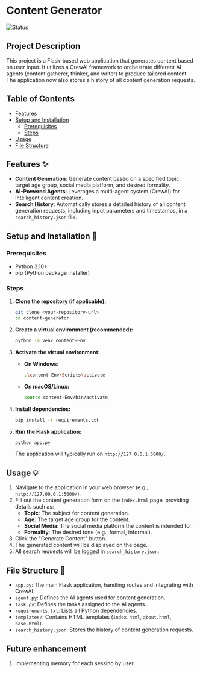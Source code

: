# Content Generator 

![Status](https://img.shields.io/badge/Status-Complete-brightgreen)

## Project Description
This project is a Flask-based web application that generates content based on user input. It utilizes a CrewAI framework to orchestrate different AI agents (content gatherer, thinker, and writer) to produce tailored content. The application now also stores a history of all content generation requests.

## Table of Contents
- [Features](#features)
- [Setup and Installation](#setup-and-installation)
  - [Prerequisites](#prerequisites)
  - [Steps](#steps)
- [Usage](#usage)
- [File Structure](#file-structure)

## Features ✨
*   **Content Generation**: Generate content based on a specified topic, target age group, social media platform, and desired formality.
*   **AI-Powered Agents**: Leverages a multi-agent system (CrewAI) for intelligent content creation.
*   **Search History**: Automatically stores a detailed history of all content generation requests, including input parameters and timestamps, in a `search_history.json` file.

## Setup and Installation 🚀

### Prerequisites
*   Python 3.10+
*   pip (Python package installer)

### Steps

1.  **Clone the repository (if applicable):**
    ```bash
    git clone <your-repository-url>
    cd content-generator
    ```

2.  **Create a virtual environment (recommended):**
    ```bash
    python -m venv content-Env
    ```

3.  **Activate the virtual environment:**
    *   **On Windows:**
        ```bash
        .\content-Env\Scripts\activate
        ```
    *   **On macOS/Linux:**
        ```bash
        source content-Env/bin/activate
        ```

4.  **Install dependencies:**
    ```bash
    pip install -r requirements.txt
    ```

5.  **Run the Flask application:**
    ```bash
    python app.py
    ```
    The application will typically run on `http://127.0.0.1:5000/`.

## Usage 💡
1.  Navigate to the application in your web browser (e.g., `http://127.00.0.1:5000/`).
2.  Fill out the content generation form on the `index.html` page, providing details such as:
    *   **Topic**: The subject for content generation.
    *   **Age**: The target age group for the content.
    *   **Social Media**: The social media platform the content is intended for.
    *   **Formality**: The desired tone (e.g., formal, informal).
3.  Click the "Generate Content" button.
4.  The generated content will be displayed on the page.
5.  All search requests will be logged in `search_history.json`.

## File Structure 📂
*   `app.py`: The main Flask application, handling routes and integrating with CrewAI.
*   `agent.py`: Defines the AI agents used for content generation.
*   `task.py`: Defines the tasks assigned to the AI agents.
*   `requirements.txt`: Lists all Python dependencies.
*   `templates/`: Contains HTML templates (`index.html`, `about.html`, `base.html`).
*   `search_history.json`: Stores the history of content generation requests.


## Future enhancement
1.  Implementing memory for each sessino by user.